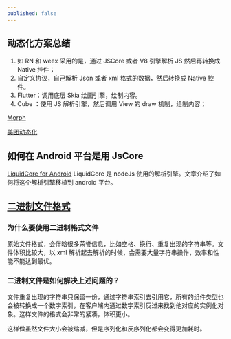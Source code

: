 ```yaml
---
published: false
---
```

## 动态化方案总结
1. 如 RN 和 weex 采用的是，通过 JSCore 或者 V8 引擎解析 JS 然后再转换成 Native 控件；
2. 自定义协议，自己解析 Json 或者 xml 格式的数据，然后转换成 Native 控件。
3. Flutter：调用底层 Skia 绘画引擎，绘制内容。
4. Cube ：使用 JS 解析引擎，然后调用 View 的 draw 机制，绘制内容；


[Morph](https://blog.csdn.net/DevolperFront/article/details/97721473)

[美团动态化](https://blog.csdn.net/lanxian837820149/article/details/89202721)

## 如何在 Android 平台是用 JsCore
[LiquidCore for Android](https://github.com/LiquidPlayer/LiquidCore/wiki/LiquidCore-as-a-Raw-JavaScript-engine-for-Android-(v.-0.7.0-))
LiquidCore 是 nodeJs 使用的解析引擎。文章介绍了如何将这个解析引擎移植到 android 平台。



## [二进制文件格式](http://tangram.pingguohe.net/docs/virtualview/bin-format)
### 为什么要使用二进制格式文件
原始文件格式，会伴晗很多荣誉信息，比如空格、换行、重复出现的字符串等。文件体积比较大，以 xml 解析起去解析的时候，会需要大量字符串操作，效率和性能不能达到最优。

### 二进制文件是如何解决上述问题的？
文件重复出现的字符串只保留一份，通过字符串索引去引用它，所有的组件类型也会被转换成一个数字索引，在客户端内通过数字索引反过来找到他对应的实例化对象。这样文件的格式会非常的紧凑，体积更小。

这样做虽然文件大小会被缩减，但是序列化和反序列化都会变得更加耗时。
